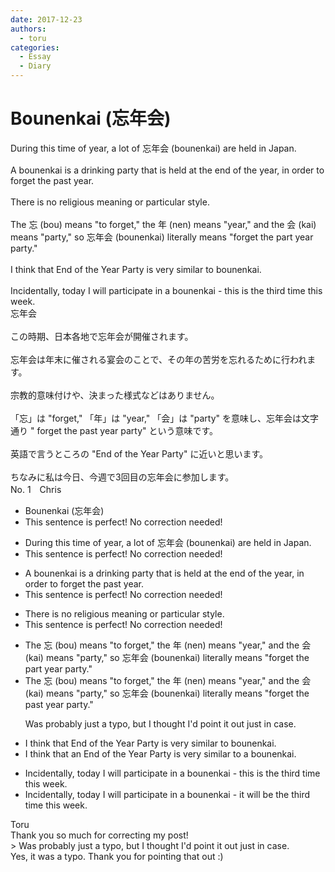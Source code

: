 ```yaml
---
date: 2017-12-23
authors:
  - toru
categories:
  - Essay
  - Diary
---
```


<h1 id="subject_show">Bounenkai (忘年会)</h1>
<div class="date" hidden>Dec 23, 2017 12:22</div>
<div id="post"><div id="body_show_ori">
During this time of year, a lot of 忘年会 (bounenkai) are held in Japan.<br/><br/>A bounenkai is a drinking party that is held at the end of the year, in order to forget the past year.<br/><br/>There is no religious meaning or particular style.<br/><br/>The 忘 (bou) means "to forget," the 年 (nen) means "year," and the 会 (kai) means "party," so 忘年会 (bounenkai) literally means "forget the part year party."<br/><br/>I think that End of the Year Party is very similar to bounenkai.<br/><br/>Incidentally, today I will participate in a bounenkai - this is the third time this week.
</div></div>

<!-- more -->

<div id="post_ja"><div id="body_show_mo">
忘年会<br/><br/>この時期、日本各地で忘年会が開催されます。<br/><br/>忘年会は年末に催される宴会のことで、その年の苦労を忘れるために行われます。<br/><br/>宗教的意味付けや、決まった様式などはありません。<br/><br/>「忘」は "forget," 「年」は "year," 「会」は "party" を意味し、忘年会は文字通り " forget the past year party" という意味です。<br/><br/>英語で言うところの "End of the Year Party" に近いと思います。<br/><br/>ちなみに私は今日、今週で3回目の忘年会に参加します。
</div></div>
<div id="block"><div class="first_name"> No. 1　<span class="just_name">Chris</span></div><div id="block2">
<ul class="correction_field">
<li class="incorrect">Bounenkai (忘年会)</li>
<li class="corrected perfect">This sentence is perfect! No correction needed!</li>
</ul>
<ul class="correction_field">
<li class="incorrect">During this time of year, a lot of 忘年会 (bounenkai) are held in Japan.</li>
<li class="corrected perfect">This sentence is perfect! No correction needed!</li>
</ul>
<ul class="correction_field">
<li class="incorrect">A bounenkai is a drinking party that is held at the end of the year, in order to forget the past year.</li>
<li class="corrected perfect">This sentence is perfect! No correction needed!</li>
</ul>
<ul class="correction_field">
<li class="incorrect">There is no religious meaning or particular style.</li>
<li class="corrected perfect">This sentence is perfect! No correction needed!</li>
</ul>
<ul class="correction_field">
<li class="incorrect">The 忘 (bou) means "to forget," the 年 (nen) means "year," and the 会 (kai) means "party," so 忘年会 (bounenkai) literally means "forget the part year party."</li>
<li class="corrected correct">
The 忘 (bou) means "to forget," the 年 (nen) means "year," and the 会 (kai) means "party," so 忘年会 (bounenkai) literally means "forget the pa<span class="f_red">s</span>t year party."
<p class="correction_comment">Was probably just a typo, but I thought I'd point it out just in case.</p>
</li>
</ul>
<ul class="correction_field">
<li class="incorrect">I think that End of the Year Party is very similar to bounenkai.</li>
<li class="corrected correct">
I think that <span class="f_red">an</span> End of the Year Party is very similar to <span class="f_red">a</span> bounenkai.
</li>
</ul>
<ul class="correction_field">
<li class="incorrect">Incidentally, today I will participate in a bounenkai - this is the third time this week.</li>
<li class="corrected correct">
Incidentally, today I will participate in a bounenkai - <span class="f_red">it will be</span> the third time this week.
</li>
</ul>
</div><div class="name"><span class="just_name">Toru</span><br>
Thank you so much for correcting my post!<br/>&gt; Was probably just a typo, but I thought I'd point it out just in case.<br/>Yes, it was a typo. Thank you for pointing that out :)
</div>
</div>
